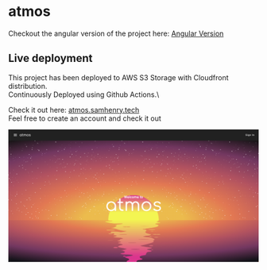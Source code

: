 # atmos

Checkout the angular version of the project here: [Angular Version](https://github.com/samofwise/atmos/tree/main/atmos-angular)

## Live deployment

This project has been deployed to AWS S3 Storage with Cloudfront distribution.\
Continuously Deployed using Github Actions.\

Check it out here: [atmos.samhenry.tech](https://atmos.samhenry.tech)\
Feel free to create an account and check it out

[![Site Image](https://github.com/samofwise/atmos/blob/main/data/site.png?raw=true)](https://atmos.samhenry.tech)


